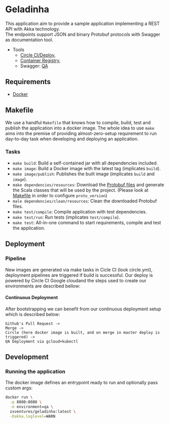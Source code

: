 # Geladinha

This application aim to provide a sample application implementing a REST API with Akka technology.  
The endpoints support JSON and binary Protobuf protocols with Swagger as documentation tool.  


- Tools
  - [Circle CI/Deploy](https://circleci.com/gh/nykolaslima/geladinha),
  - [Container Registry](https://console.cloud.google.com/kubernetes/images/tags/api?location=US&project=geladinha&authuser=1),
  - Swagger: [QA](http://localhost:9090/api-docs/)

## Requirements

- [Docker](https://docs.docker.com/engine/installation/)

## Makefile

We use a handful `Makefile` that knows how to compile, build, test and publish the application into a docker
image. The whole idea to use `make` aims into the premise of providing almost-zero-setup requirement to run
day-to-day task when developing and deploying an application.

### Tasks

- `make build`: Build a self-contained jar with all dependencies included.
- `make image`: Build a Docker image with the latest tag (implicates `build`).
- `make image/publish`: Publishes the built image (implicates `build` and `image`).
- `make dependencies/resources`: Download the [Protobuf files](https://github.com/zxventures/geladinha-resources) and generate the Scala classes that will be used by the project. (Please look at [Makefile](https://github.com/zxventures/geladinha/blob/master/Makefile) in order to configure `proto_version`)
- `male dependencies/clean/resources`: Clean the downloaded Protobuf files.
- `make test/compile`: Compile application with test dependencies.
- `make test/run`: Run tests (implicates `test/compile`).
- `make test`: All-in-one command to start requirements, compile and test the application.

## Deployment

### Pipeline

New images are generated via make tasks in Cicle CI (look circle.yml), deployment pipelines are triggered if
build is successful. Our deploy is powered by Circle CI Google cloudand the steps
used to create our environments are described bellow:

#### Continuous Deployment

After bootstrapping we can benefit from our continuous deployment setup which is described below:

```
Github's Pull Request ->
Merge ->
Circle (here docker image is built, and on merge in master deploy is triggered) ->
QA Deployment via gcloud+kubectl
```


## Development

### Running the application

The docker image defines an entrypoint ready to run and optionally pass custom args:

```sh
docker run \
  -p 8080:8080 \
  -e environment=qa \
  zxventures/geladinha:latest \
  -Dakka.loglevel=WARN
```
